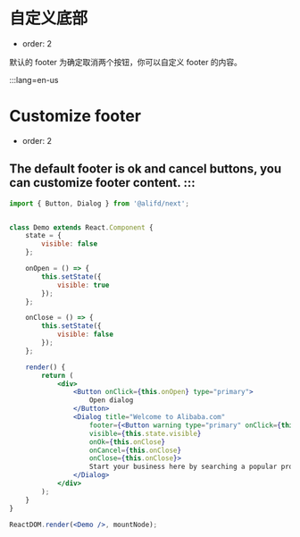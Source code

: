 # 自定义底部

- order: 2

默认的 footer 为确定取消两个按钮，你可以自定义 footer 的内容。

:::lang=en-us
# Customize footer

- order: 2

The default footer is ok and cancel buttons, you can customize footer content.
:::
---

````jsx
import { Button, Dialog } from '@alifd/next';


class Demo extends React.Component {
    state = {
        visible: false
    };

    onOpen = () => {
        this.setState({
            visible: true
        });
    };

    onClose = () => {
        this.setState({
            visible: false
        });
    };

    render() {
        return (
            <div>
                <Button onClick={this.onOpen} type="primary">
                    Open dialog
                </Button>
                <Dialog title="Welcome to Alibaba.com"
                    footer={<Button warning type="primary" onClick={this.onClose}>Customize footer</Button>}
                    visible={this.state.visible}
                    onOk={this.onClose}
                    onCancel={this.onClose}
                    onClose={this.onClose}>
                    Start your business here by searching a popular product
                </Dialog>
            </div>
        );
    }
}

ReactDOM.render(<Demo />, mountNode);
````
